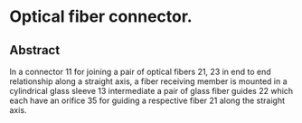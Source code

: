 # Optical fiber connector.

## Abstract
In a connector 11 for joining a pair of optical fibers 21, 23 in end to end relationship along a straight axis, a fiber receiving member is mounted in a cylindrical glass sleeve 13 intermediate a pair of glass fiber guides 22 which each have an orifice 35 for guiding a respective fiber 21 along the straight axis.